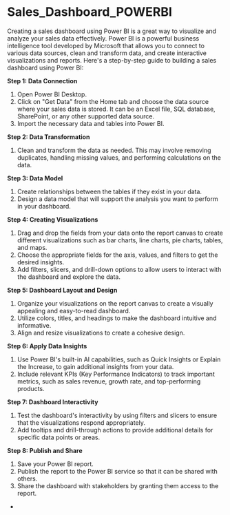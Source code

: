 # Sales_Dashboard_POWERBI
Creating a sales dashboard using Power BI is a great way to visualize and analyze your sales data effectively. Power BI is a powerful business intelligence tool developed by Microsoft that allows you to connect to various data sources, clean and transform data, and create interactive visualizations and reports. Here's a step-by-step guide to building a sales dashboard using Power BI:

**Step 1: Data Connection**
1. Open Power BI Desktop.
2. Click on "Get Data" from the Home tab and choose the data source where your sales data is stored. It can be an Excel file, SQL database, SharePoint, or any other supported data source.
3. Import the necessary data and tables into Power BI.

**Step 2: Data Transformation**
1. Clean and transform the data as needed. This may involve removing duplicates, handling missing values, and performing calculations on the data.

**Step 3: Data Model**
1. Create relationships between the tables if they exist in your data.
2. Design a data model that will support the analysis you want to perform in your dashboard.

**Step 4: Creating Visualizations**
1. Drag and drop the fields from your data onto the report canvas to create different visualizations such as bar charts, line charts, pie charts, tables, and maps.
2. Choose the appropriate fields for the axis, values, and filters to get the desired insights.
3. Add filters, slicers, and drill-down options to allow users to interact with the dashboard and explore the data.

**Step 5: Dashboard Layout and Design**
1. Organize your visualizations on the report canvas to create a visually appealing and easy-to-read dashboard.
2. Utilize colors, titles, and headings to make the dashboard intuitive and informative.
3. Align and resize visualizations to create a cohesive design.

**Step 6: Apply Data Insights**
1. Use Power BI's built-in AI capabilities, such as Quick Insights or Explain the Increase, to gain additional insights from your data.
2. Include relevant KPIs (Key Performance Indicators) to track important metrics, such as sales revenue, growth rate, and top-performing products.

**Step 7: Dashboard Interactivity**
1. Test the dashboard's interactivity by using filters and slicers to ensure that the visualizations respond appropriately.
2. Add tooltips and drill-through actions to provide additional details for specific data points or areas.

**Step 8: Publish and Share**
1. Save your Power BI report.
2. Publish the report to the Power BI service so that it can be shared with others.
3. Share the dashboard with stakeholders by granting them access to the report.

*
